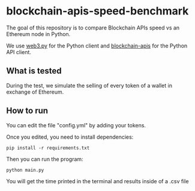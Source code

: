 # blockchain-apis-speed-benchmark

The goal of this repository is to compare Blockchain APIs speed vs an Ethereum node in Python.

We use [web3.py](https://pypi.org/project/web3/) for the Python client and [blockchain-apis](https://pypi.org/project/blockchain-apis/) for the Python API client.

## What is tested

During the test, we simulate the selling of every token of a wallet in exchange of Ethereum.

## How to run

You can edit the file "config.yml" by adding your tokens.

Once you edited, you need to install dependencies:

`pip install -r requirements.txt`

Then you can run the program:

`python main.py`

You will get the time printed in the terminal and results inside of a .csv file
